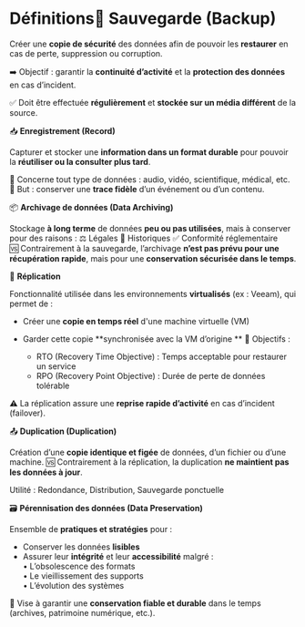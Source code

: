 # Définitions🔐 **Sauvegarde (Backup)**

Créer une **copie de sécurité** des données afin de pouvoir les **restaurer** en cas de perte, suppression ou corruption.

➡️ Objectif : garantir la **continuité d’activité** et la **protection des données** en cas d’incident.

✅ Doit être effectuée **régulièrement** et **stockée sur un média différent** de la source.



📥 **Enregistrement (Record)**

Capturer et stocker une **information dans un format durable** pour pouvoir la **réutiliser ou la consulter plus tard**.

🔎 Concerne tout type de données : audio, vidéo, scientifique, médical, etc. 🎯 But : conserver une **trace fidèle** d’un événement ou d’un contenu.



📦 **Archivage de données (Data Archiving)**

Stockage **à long terme** de données **peu ou pas utilisées**, mais à conserver pour des raisons : ⚖️ Légales 🧾 Historiques ✅ Conformité réglementaire  
🆚 Contrairement à la sauvegarde, l’archivage **n’est pas prévu pour une récupération rapide**, mais pour une **conservation sécurisée dans le temps**.



🔁 **Réplication**

Fonctionnalité utilisée dans les environnements **virtualisés** (ex : Veeam), qui permet de :

- Créer une **copie en temps réel** d'une machine virtuelle (VM)
- Garder cette copie **synchronisée avec la VM d’origine  **
  🎯 Objectifs :

  - RTO (Recovery Time Objective) : Temps acceptable pour restaurer un service
  - RPO (Recovery Point Objective) : Durée de perte de données tolérable

⚠️ La réplication assure une **reprise rapide d’activité** en cas d’incident (failover).



📤 **Duplication (Duplication)**

Création d’une **copie identique et figée** de données, d’un fichier ou d’une machine. 🆚 Contrairement à la réplication, la duplication **ne maintient pas les données à jour**.

Utilité : Redondance, Distribution, Sauvegarde ponctuelle



🗃️ **Pérennisation des données (Data Preservation)**

Ensemble de **pratiques et stratégies** pour :

- Conserver les données **lisibles**
- Assurer leur **intégrité** et leur **accessibilité** malgré :  
  • L’obsolescence des formats  
  • Le vieillissement des supports  
  • L’évolution des systèmes

🎯 Vise à garantir une **conservation fiable et durable** dans le temps (archives, patrimoine numérique, etc.).
